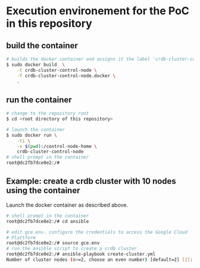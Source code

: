 # Execution environement for the PoC in this repository


## build the container
```bash
# builds the docker container and assigns it the label 'crdb-cluster-control-node'
$ sudo docker build  \
    -t crdb-cluster-control-node \
    -f crdb-cluster-control-node.docker \
    .
```

## run the container
```bash
# change to the repository root
$ cd <root directory of this repository>

# launch the container
$ sudo docker run \
    -ti \
    -v $(pwd):/control-node-home \
    crdb-cluster-control-node
# shell prompt in the container 
root@dc2fb7dce0e2:/#
```

## Example: create a crdb cluster with 10 nodes using the container

Launch the docker container as described above.

```bash
# shell prompt in the container 
root@dc2fb7dce0e2:/# cd ansible

# edit gce.env. configure the credentials to access the Google Cloud
# Plattform
root@dc2fb7dce0e2:/# source gce.env
# run the ansible script to create a crdb cluster
root@dc2fb7dce0e2:/# ansible-playbook create-cluster.yml
Number of cluster nodes (n>=2, choose an even number) [default=2] [2]: 10
```
